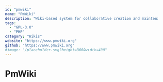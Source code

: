 ```yaml
---
id: "pmwiki"
name: "PmWiki"
description: "Wiki-based system for collaborative creation and maintenance of websites."
tags:
  - "GPL-3.0"
  - "PHP"
category: "Wikis"
website: "https://www.pmwiki.org"
github: "https://www.pmwiki.org"
#image: "/placeholder.svg?height=300&width=400"
---
```


# PmWiki
